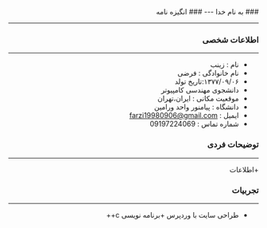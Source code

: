
<div dir="rtl">
### به نام خدا 
---
### انگیزه نامه 

---

### اطلاعات شخصی

---
+ نام : زینب
+ نام خانوادگی : فرضی
+ ۱۳۷۷/۰۹/۰۶:تاریخ تولد 
+ دانشجوی مهندسی کامپیوتر
+ موقعیت مکانی : ایران،تهران
+ دانشگاه : پیامنور واحد ورامین
+ ایمیل : farzi19980906@gmail.com
+ شماره تماس : 09197224069


### توضیحات فردی

---
+اطلاعات 

### تجربیات 

---
+ طراحی سایت با وردپرس
+برنامه نویسی c++
</div>
